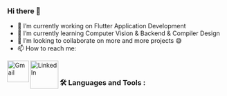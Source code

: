 ### Hi there 👋


- 🔭 I’m currently working on Flutter Application Development 
- 🌱 I’m currently learning Computer Vision & Backend & Compiler Design  
- 👯 I’m looking to collaborate on more and more projects 😅
- 📫 How to reach me: 

[<img align="left" alt="Gmail" width="50px" src="https://img.shields.io/badge/Gmail-red" />][Gmail]
[<img align="left" alt="LinkedIn" width="65px" src="https://img.shields.io/badge/LinkedIn-blue" />][LinkedIn]

[Gmail]:mostafa.aminmk@gmail.com
[LinkedIn]:https://www.linkedin.com/in/mostafaamin0

<br />

### :hammer_and_wrench: Languages and Tools :
